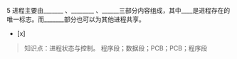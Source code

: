 5
进程主要由_______ 、________ 、______三部分内容组成，其中____是进程存在的
唯一标志。而_______部分也可以为其他进程共享。
- [x]  

> 知识点：进程状态与控制。
> 程序段；数据段；PCB；PCB；程序段
